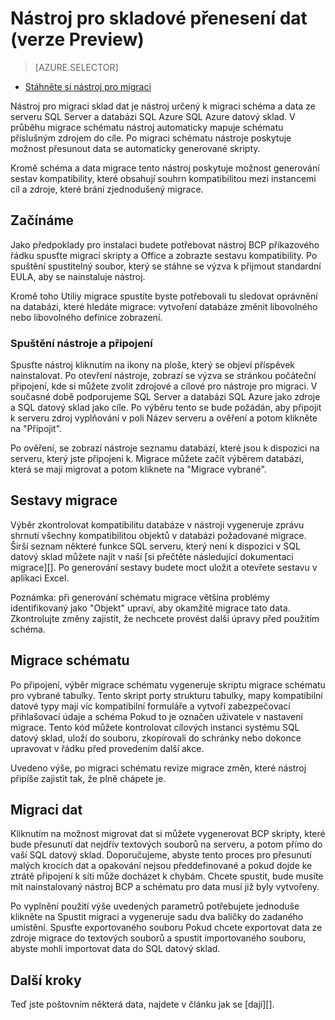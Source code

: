 <properties
   pageTitle="Migrace: Datový sklad nástroj pro přenesení | Microsoft Azure"
   description="Migrace do SQL datový sklad."
   services="sql-data-warehouse"
   documentationCenter="NA"
   authors="lodipalm"
   manager="barbkess"
   editor=""/>

<tags
   ms.service="sql-data-warehouse"
   ms.devlang="NA"
   ms.topic="article"
   ms.tgt_pltfrm="NA"
   ms.workload="data-services"
   ms.date="08/08/2016"
   ms.author="lodipalm;barbkess;sonyama"/>


# <a name="data-warehouse-migration-utility-preview"></a>Nástroj pro skladové přenesení dat (verze Preview)

> [AZURE.SELECTOR]
- [Stáhněte si nástroj pro migraci][]

Nástroj pro migraci sklad dat je nástroj určený k migraci schéma a data ze serveru SQL Server a databázi SQL Azure SQL Azure datový sklad. V průběhu migrace schématu nástroj automaticky mapuje schématu příslušným zdrojem do cíle. Po migraci schématu nástroje poskytuje možnost přesunout data se automaticky generované skripty.

Kromě schéma a data migrace tento nástroj poskytuje možnost generování sestav kompatibility, které obsahují souhrn kompatibilitou mezi instancemi cíl a zdroje, které brání zjednodušený migrace.

## <a name="get-started"></a>Začínáme
Jako předpoklady pro instalaci budete potřebovat nástroj BCP příkazového řádku spusťte migraci skripty a Office a zobrazte sestavu kompatibility. Po spuštění spustitelný soubor, který se stáhne se výzva k přijmout standardní EULA, aby se nainstaluje nástroj.

Kromě toho Utiliy migrace spustíte byste potřebovali tu sledovat oprávnění na databázi, které hledáte migrace: vytvoření databáze změnit libovolného nebo libovolného definice zobrazení.

### <a name="launching-the-tool-and-connecting"></a>Spuštění nástroje a připojení
Spusťte nástroj kliknutím na ikony na ploše, který se objeví příspěvek nainstalovat. Po otevření nástroje, zobrazí se výzva se stránkou počáteční připojení, kde si můžete zvolit zdrojové a cílové pro nástroje pro migraci. V současné době podporujeme SQL Server a databázi SQL Azure jako zdroje a SQL datový sklad jako cíle. Po výběru tento se bude požádán, aby připojit k serveru zdroj vyplňování v poli Název serveru a ověření a potom klikněte na "Připojit".

Po ověření, se zobrazí nástroje seznamu databází, které jsou k dispozici na serveru, který jste připojeni k. Migrace můžete začít výběrem databázi, která se mají migrovat a potom kliknete na "Migrace vybrané".

## <a name="migration-report"></a>Sestavy migrace
Výběr zkontrolovat kompatibilitu databáze v nástroji vygeneruje zprávu shrnutí všechny kompatibilitou objektů v databázi požadované migrace. Širší seznam některé funkce SQL serveru, který není k dispozici v SQL datový sklad můžete najít v naší [si přečtěte následující dokumentaci migrace][]. Po generování sestavy budete moct uložit a otevřete sestavu v aplikaci Excel.

Poznámka: při generování schématu migrace většina problémy identifikovaný jako "Objekt" upraví, aby okamžité migrace tato data. Zkontrolujte změny zajistit, že nechcete provést další úpravy před použitím schéma.

## <a name="migrate-schema"></a>Migrace schématu

Po připojení, výběr migrace schématu vygeneruje skriptu migrace schématu pro vybrané tabulky. Tento skript porty strukturu tabulky, mapy kompatibilní datové typy mají víc kompatibilní formuláře a vytvoří zabezpečovací přihlašovací údaje a schéma Pokud to je označen uživatele v nastavení migrace. Tento kód můžete kontrolovat cílových instanci systému SQL datový sklad, uloží do souboru, zkopírovali do schránky nebo dokonce upravovat v řádku před provedením další akce.  

Uvedeno výše, po migraci schématu revize migrace změn, které nástroj připíše zajistit tak, že plně chápete je.  

## <a name="migrate-data"></a>Migraci dat

Kliknutím na možnost migrovat dat si můžete vygenerovat BCP skripty, které bude přesunutí dat nejdřív textových souborů na serveru, a potom přímo do vaší SQL datový sklad. Doporučujeme, abyste tento proces pro přesunutí malých krocích dat a opakování nejsou předdefinované a pokud dojde ke ztrátě připojení k síti může docházet k chybám. Chcete spustit, bude musíte mít nainstalovaný nástroj BCP a schématu pro data musí již byly vytvořeny.

Po vyplnění použití výše uvedených parametrů potřebujete jednoduše klikněte na Spustit migraci a vygeneruje sadu dva balíčky do zadaného umístění. Spusťte exportovaného souboru Pokud chcete exportovat data ze zdroje migrace do textových souborů a spustit importovaného souboru, abyste mohli importovat data do SQL datový sklad.

## <a name="next-steps"></a>Další kroky
Teď jste poštovním některá data, najdete v článku jak se [dají][].

<!--Image references-->

<!--Article references-->
[přečtěte následující dokumentaci pro migraci]: sql-data-warehouse-overview-migrate.md
[Můžete vyvíjet]: sql-data-warehouse-overview-develop.md

<!--Other Web references--> 
[Stáhněte si nástroj pro migraci]: https://migrhoststorage.blob.core.windows.net/sqldwsample/DataWarehouseMigrationUtility.zip
